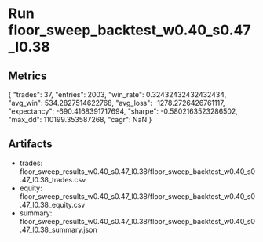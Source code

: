 # Run floor_sweep_backtest_w0.40_s0.47_l0.38

## Metrics
{
  "trades": 37,
  "entries": 2003,
  "win_rate": 0.32432432432432434,
  "avg_win": 534.2827514622768,
  "avg_loss": -1278.2726426761117,
  "expectancy": -690.4168391717694,
  "sharpe": -0.5802163523286502,
  "max_dd": 110199.353587268,
  "cagr": NaN
}

## Artifacts
- trades: floor_sweep_results_w0.40_s0.47_l0.38/floor_sweep_backtest_w0.40_s0.47_l0.38_trades.csv
- equity: floor_sweep_results_w0.40_s0.47_l0.38/floor_sweep_backtest_w0.40_s0.47_l0.38_equity.csv
- summary: floor_sweep_results_w0.40_s0.47_l0.38/floor_sweep_backtest_w0.40_s0.47_l0.38_summary.json